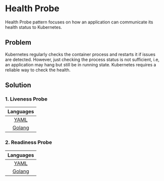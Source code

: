 # Health Probe

Health Probe pattern focuses on how an application can communicate its health status to Kubernetes.

## Problem

Kubernetes regularly checks the container process and restarts it if issues are detected. However, just checking the process status is not sufficient, i.e, an application may hang but still be in running state. Kubernetes requires a reliable way to check the health.

## Solution

### 1. Liveness Probe

| Languages |
|:-:|
| [YAML](./livenessProbe.yaml) |
| [Golang](./livenessProbe.go) |

### 2. Readiness Probe

| Languages |
|:-:|
| [YAML](./readinessProbe.yaml) |
| [Golang](./readinessProbe.go) |
